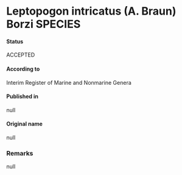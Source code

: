 # Leptopogon intricatus (A. Braun) Borzi SPECIES

#### Status
ACCEPTED

#### According to
Interim Register of Marine and Nonmarine Genera

#### Published in
null

#### Original name
null

### Remarks
null